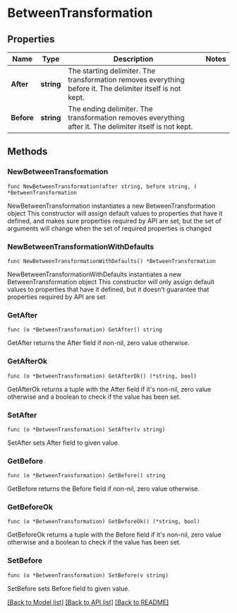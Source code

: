 # BetweenTransformation

## Properties

Name | Type | Description | Notes
------------ | ------------- | ------------- | -------------
**After** | **string** | The starting delimiter. The transformation removes everything before it. The delimiter itself is not kept.  | 
**Before** | **string** | The ending delimiter. The transformation removes everything after it. The delimiter itself is not kept. | 

## Methods

### NewBetweenTransformation

`func NewBetweenTransformation(after string, before string, ) *BetweenTransformation`

NewBetweenTransformation instantiates a new BetweenTransformation object
This constructor will assign default values to properties that have it defined,
and makes sure properties required by API are set, but the set of arguments
will change when the set of required properties is changed

### NewBetweenTransformationWithDefaults

`func NewBetweenTransformationWithDefaults() *BetweenTransformation`

NewBetweenTransformationWithDefaults instantiates a new BetweenTransformation object
This constructor will only assign default values to properties that have it defined,
but it doesn't guarantee that properties required by API are set

### GetAfter

`func (o *BetweenTransformation) GetAfter() string`

GetAfter returns the After field if non-nil, zero value otherwise.

### GetAfterOk

`func (o *BetweenTransformation) GetAfterOk() (*string, bool)`

GetAfterOk returns a tuple with the After field if it's non-nil, zero value otherwise
and a boolean to check if the value has been set.

### SetAfter

`func (o *BetweenTransformation) SetAfter(v string)`

SetAfter sets After field to given value.


### GetBefore

`func (o *BetweenTransformation) GetBefore() string`

GetBefore returns the Before field if non-nil, zero value otherwise.

### GetBeforeOk

`func (o *BetweenTransformation) GetBeforeOk() (*string, bool)`

GetBeforeOk returns a tuple with the Before field if it's non-nil, zero value otherwise
and a boolean to check if the value has been set.

### SetBefore

`func (o *BetweenTransformation) SetBefore(v string)`

SetBefore sets Before field to given value.



[[Back to Model list]](../README.md#documentation-for-models) [[Back to API list]](../README.md#documentation-for-api-endpoints) [[Back to README]](../README.md)


